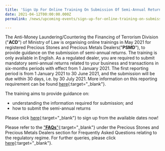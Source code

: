 ```yaml
---
title: 'Sign Up For Online Training On Submission Of Semi-Annual Returns'
date: 2021-04-12T00:00:00.000Z
permalink: /news/upcoming-events/sign-up-for-online-training-on-submission-of-semi-annual-returns/

---
```


The Anti-Money Laundering/Countering the Financing of Terrorism Division ("**ACD**") of Ministry of Law is organising online trainings in May 2021 for registered Precious Stones and Precious Metals Dealers("**PSMD**"), to provide guidance on the submission of semi-annual returns. The training is only available in English. 
As a regulated dealer, you are required to submit mandatory semi-annual returns related to your business and transactions in six-months periods with effect from 1 January 2021. The first reporting period is from 1 January 2021 to 30 June 2021, and the submission will be due within 30 days, i.e. by 30 July 2021. More information on this reporting requirement can be found [here](https://acd.mlaw.gov.sg/news/notices-from-the-registrar/reporting-requirement-for-regulated-dealers-with-effect-from-1-January-2021){:target="_blank"}.

The training aims to provide guidance on:
 - understanding the information required for submission; and
 - how to submit the semi-annual returns

Please click [here](https://go.gov.sg/semi-annual-returns-training){:target="_blank"} to sign up from the available dates now!

Please refer to the ["**FAQs**"](https://va.ecitizen.gov.sg/cfp/customerPages/mlaw/explorefaq.aspx){:target="_blank"} under the Precious Stones and Precious Metals Dealers section for Frequently Asked Questions relating to the regulatory regime. For further queries, please click [here](https://eservices.mlaw.gov.sg/enquiry/){:target="_blank"}.

